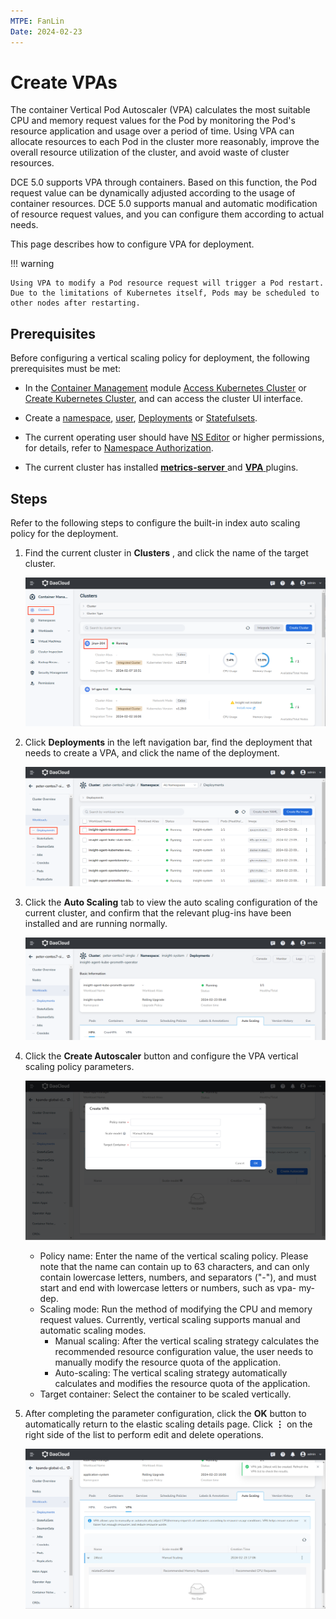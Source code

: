 ```yaml
---
MTPE: FanLin
Date: 2024-02-23
---
```


# Create VPAs

The container Vertical Pod Autoscaler (VPA) calculates the most suitable CPU and memory request values ​​for the Pod by monitoring the Pod's resource application and usage over a period of time. Using VPA can allocate resources to each Pod in the cluster more reasonably, improve the overall resource utilization of the cluster, and avoid waste of cluster resources.

DCE 5.0 supports VPA through containers. Based on this function, the Pod request value can be dynamically adjusted according to the usage of container resources. DCE 5.0 supports manual and automatic modification of resource request values, and you can configure them according to actual needs.

This page describes how to configure VPA for deployment.

!!! warning

    Using VPA to modify a Pod resource request will trigger a Pod restart. Due to the limitations of Kubernetes itself, Pods may be scheduled to other nodes after restarting.

## Prerequisites

Before configuring a vertical scaling policy for deployment, the following prerequisites must be met:

- In the [Container Management](../../intro/index.md) module [Access Kubernetes Cluster](../clusters/integrate-cluster.md) or [Create Kubernetes Cluster](../clusters/create-cluster.md), and can access the cluster UI interface.

- Create a [namespace](../namespaces/createns.md), [user](../../../ghippo/user-guide/access-control/user.md), [Deployments](../workloads/create-deployment.md) or [Statefulsets](../workloads/create-statefulset.md).

- The current operating user should have [NS Editor](../permissions/permission-brief.md#ns-editor) or higher permissions, for details, refer to [Namespace Authorization](../namespaces/createns.md).

- The current cluster has installed [ __metrics-server__ ](install-metrics-server.md) and [ __VPA__ ](install-vpa.md) plugins.

## Steps

Refer to the following steps to configure the built-in index auto scaling policy for the deployment.

1. Find the current cluster in __Clusters__ , and click the name of the target cluster.

    ![Clusters](../images/deploy01.png)

2. Click __Deployments__ in the left navigation bar, find the deployment that needs to create a VPA, and click the name of the deployment.

    ![Deployments](../images/createScale.png)

3. Click the __Auto Scaling__ tab to view the auto scaling configuration of the current cluster, and confirm that the relevant plug-ins have been installed and are running normally.

    ![VPA](../images/createVpaScale.png)

4. Click the __Create Autoscaler__ button and configure the VPA vertical scaling policy parameters.

    ![Create Autoscaler](../images/createVpaScale01.png)

    - Policy name: Enter the name of the vertical scaling policy. Please note that the name can contain up to 63 characters, and can only contain lowercase letters, numbers, and separators ("-"), and must start and end with lowercase letters or numbers, such as vpa- my-dep.
    - Scaling mode: Run the method of modifying the CPU and memory request values. Currently, vertical scaling supports manual and automatic scaling modes.
        - Manual scaling: After the vertical scaling strategy calculates the recommended resource configuration value, the user needs to manually modify the resource quota of the application.
        - Auto-scaling: The vertical scaling strategy automatically calculates and modifies the resource quota of the application.
    - Target container: Select the container to be scaled vertically.

5. After completing the parameter configuration, click the __OK__ button to automatically return to the elastic scaling details page. Click __⋮__ on the right side of the list to perform edit and delete operations.

    ![Successfully Configurate](../images/createVpaScale02.png)
